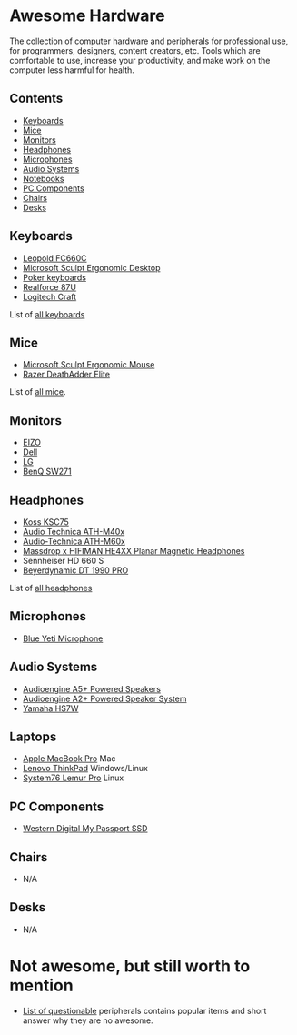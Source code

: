 # Awesome Hardware

The collection of computer hardware and peripherals for professional use, for programmers, designers, content creators, etc. Tools which are comfortable to use, increase your productivity, and make work on the computer less harmful for health.

## Contents

- [Keyboards](#keyboards)
- [Mice](#mice)
- [Monitors](#monitors)
- [Headphones](#headphones)
- [Microphones](#microphone)
- [Audio Systems](#audio-systems)
- [Notebooks](#laptops)
- [PC Components](#pc-components)
- [Chairs](#chairs)
- [Desks](#desks)

## Keyboards

- [Leopold FC660C](keyboards/leopold_fc660c/README.md)
- [Microsoft Sculpt Ergonomic Desktop](keyboards/sculpt_ergonomic_desktop/README.md)
- [Poker keyboards](keyboards/poker/README.md)
- [Realforce 87U](keyboards/realforce_87u/README.md)
- [Logitech Craft](keyboards/logitech_craft/README.md)

List of [all keyboards](keyboards/README.md)

## Mice

- [Microsoft Sculpt Ergonomic Mouse](mice/sculpt_ergonomic_mouse/README.md)
- [Razer DeathAdder Elite](mice/razer_deathadder/README.md)

List of [all mice](mice/README.md).

## Monitors

- [EIZO](http://www.eizoglobal.com/)
- [Dell](https://www.dell.com/en-us/work/shop/accessories/ac/4009?c=us&category_id=4009&cs=04&l=en&ref=bkt&s=bsd)
- [LG](https://www.lg.com/us/monitors)
- [BenQ SW271](https://www.benq.com/en-us/monitor/photographer/sw271.html)

## Headphones

- [Koss KSC75](headphones/koss_ksc75/README.md)
- [Audio Technica ATH-M40x](headphones/audio_technica_ath-m40x/README.md)
- [Audio-Technica ATH-M60x](headphones/audio_technica_ath-m60x/README.md)
- [Massdrop x HIFIMAN HE4XX Planar Magnetic Headphones](headphones/hifiman_he4xx/README.md)
- Sennheiser HD 660 S
- [Beyerdynamic DT 1990 PRO](headphones/beyerdynamic_dt_1990_pro/README.md)

List of [all headphones](headphones/README.md)

## Microphones

- [Blue Yeti Microphone](https://www.bluedesigns.com/products/yeti/)

## Audio Systems

- [Audioengine A5+ Powered Speakers](https://audioengineusa.com/shop/poweredspeakers/a5-plus-powered-speakers/)
- [Audioengine A2+ Powered Speaker System](https://audioengineusa.com/shop/poweredspeakers/a2-plus-powered-speakers/)
- [Yamaha HS7W](https://usa.yamaha.com/products/proaudio/speakers/hs_series/index.html)

## Laptops

- [Apple MacBook Pro](https://www.apple.com/macbook-pro/) Mac
- [Lenovo ThinkPad](https://www.lenovo.com/us/en/thinkpad) Windows/Linux
- [System76 Lemur Pro](https://system76.com/laptops/lemur) Linux

## PC Components

- [Western Digital My Passport SSD](https://www.wd.com/products/portable-storage/my-passport-ssd.html)

## Chairs

- N/A

## Desks

- N/A

# Not awesome, but still worth to mention

- [List of questionable](questionable.md) peripherals contains popular items and short answer why they are no awesome.
